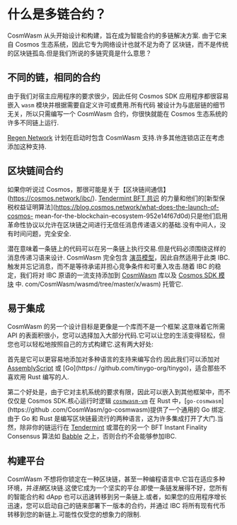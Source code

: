 # 什么是多链合约？

CosmWasm 从头开始​​设计和构建，旨在成为智能合约的多链解决方案.
由于它来自 Cosmos 生态系统，因此它专为网络设计也就不足为奇了
区块链，而不是传统的区块链孤岛.但是我们所说的多链究竟是什么意思？

## 不同的链，相同的合约

由于我们对宿主应用程序的要求很少，因此任何 Cosmos SDK 应用程序都很容易
嵌入 `wasm` 模块并根据需要自定义许可或费用.所有代码
被设计为与底层链的细节无关，所以只需编写一个
CosmWasm 合约，你很快就能在 Cosmos 生态系统的许多不同链上运行.

[Regen Network](https://regen.network) 计划在启动时包含 CosmWasm 支持.许多其他连锁店正在考虑添加这种支持.

## 区块链间合约

如果你听说过 Cosmos，那很可能是关于【区块链间通信】(https://cosmos.network/ibc/). [Tendermint BFT 共识](https://tendermint.com) 的力量和他们的[新型保税权益证明算法](https://blog.cosmos.network/what-does-the-launch-of-cosmos- mean-for-the-blockchain-ecosystem-952e14f67d0d)只是他们启用革命性协议以允许在区块链之间进行无信任消息传递语义的基础.没有中间人，没有时间问题，完全安全.

潜在意味着一条链上的代码可以在另一条链上执行交易.但是代码必须围绕这样的消息传递习语来设计. CosmWasm 完全包含 [演员模型](./actor)，因此自然适用于此类 IBC.触发并忘记消息，而不是等待承诺并担心竞争条件和可重入攻击.随着 IBC 的稳定，我们将对 IBC 原语的一流支持添加到 [CosmWasm](https://github.com/CosmWasm/cosmwasm) 库以及 [Cosmos SDK 模块](https://github.com) 中. com/CosmWasm/wasmd/tree/master/x/wasm) 托管它.

## 易于集成

CosmWasm 的另一个设计目标是更像是一个库而不是一个框架.这意味着它所需 API 的表面积很小，您可以选择加入大部分代码.它可以让您的生活变得轻松，但您也可以轻松地按照自己的方式构建它.这有两大好处:

首先是它可以更容易地添加对多种语言的支持来编写合约.因此我们可以添加对 [AssemblyScript](https://docs.assemblyscript.org/) 或 [Go](https:/ /github.com/tinygo-org/tinygo)，适合那些不喜欢用 Rust 编写的人.

第二个好处是，由于它对主机系统的要求有限，因此可以嵌入到其他框架中，而不仅仅是 Cosmos SDK.核心运行时逻辑 [`cosmwasm-vm`](https://github.com/CosmWasm/cosmwasm/tree/master/lib/vm) 在 Rust 中，[`go-cosmwasm`](https://github .com/CosmWasm/go-cosmwasm)提供了一个通用的 Go 绑定.由于 Go 和 Rust 是编写区块链最流行的两种语言，这为许多集成打开了大门.当然，除非你的链运行在 [Tendermint](https://tendermint.com) 或潜在的另一个 BFT Instant Finality Consensus 算法如 [Babble](https://babble.io/) 之上，否则合约不会能够参加IBC.

## 构建平台

CosmWasm 不想将你锁定在一种区块链，甚至一种编程语言中.它旨在适应多种环境，并*连接*区块链.这使它成为一个坚实的平台.即使一条链发展得不好，您所有的智能合约和 dApp 也可以迅速转移到另一条链上.或者，如果您的应用程序增长迅速，您可以启动自己的链来部署下一版本的合约，并通过 IBC 将所有现有代币转移到您的新链上.可能性仅受您的想象力的限制.
